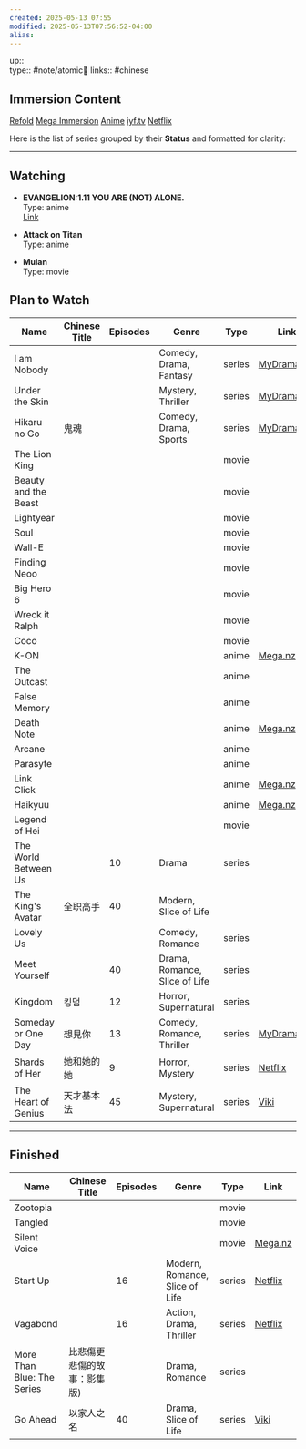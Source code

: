 ```yaml
---
created: 2025-05-13 07:55
modified: 2025-05-13T07:56:52-04:00
alias: 
---
```

up::  
type:: #note/atomic🌳 
links:: #chinese  
## Immersion Content


[Refold](https://www.notion.so/d54bfade358b4d0a88b5600acb99582b?pvs=21)
[Mega Immersion](https://mega.nz/folder/W4twVQSR#PIFVMj5qBvXe52n2YS2AWA/folder/zk0WUTaY)
[Anime](https://docs.google.com/spreadsheets/d/15ePAgVgzODjoxxaxjTETXiPNlS7Kl6VqzroUJl2HNIU/edit#gid=0)
[iyf.tv](https://www.iyf.tv/variety)
[Netflix](https://www.netflix.com/browse/audio/81582768/zh)



Here is the list of series grouped by their **Status** and formatted for clarity:

---

## Watching

- **EVANGELION:1.11 YOU ARE (NOT) ALONE.**  
  Type: anime  
  [Link](https://www.primevideo.com/detail/EVANGELION111-YOU-ARE-NOT-ALONE/0K1XKKH7C44WF7VDCYDCFKF3EO)

- **Attack on Titan**  
  Type: anime

- **Mulan**  
  Type: movie


## Plan to Watch

| Name                | Chinese Title | Episodes | Genre                      | Type   | Link                                                                                   |
|---------------------|---------------|----------|----------------------------|--------|----------------------------------------------------------------------------------------|
| I am Nobody         |               |          | Comedy, Drama, Fantasy     | series | [MyDramaList](https://mydramalist.com/66507-the-outcast)                              |
| Under the Skin      |               |          | Mystery, Thriller          | series | [MyDramaList](https://mydramalist.com/70249-lie-zui-tu-jian)                         |
| Hikaru no Go        | 鬼魂          |          | Comedy, Drama, Sports      | series | [MyDramaList](https://mydramalist.com/45437-qi-hun)                                  |
| The Lion King       |               |          |                            | movie  |                                                                                        |
| Beauty and the Beast|               |          |                            | movie  |                                                                                        |
| Lightyear           |               |          |                            | movie  |                                                                                        |
| Soul                |               |          |                            | movie  |                                                                                        |
| Wall-E              |               |          |                            | movie  |                                                                                        |
| Finding Neoo        |               |          |                            | movie  |                                                                                        |
| Big Hero 6          |               |          |                            | movie  |                                                                                        |
| Wreck it Ralph      |               |          |                            | movie  |                                                                                        |
| Coco                |               |          |                            | movie  |                                                                                        |
| K-ON                |               |          |                            | anime  | [Mega.nz](https://mega.nz/folder/W4twVQSR#PIFVMj5qBvXe52n2YS2AWA/folder/S90GWbRA)    |
| The Outcast         |               |          |                            | anime  |                                                                                        |
| False Memory        |               |          |                            | anime  |                                                                                        |
| Death Note          |               |          |                            | anime  | [Mega.nz](https://mega.nz/folder/W4twVQSR#PIFVMj5qBvXe52n2YS2AWA/folder/PssSzBYZ)    |
| Arcane              |               |          |                            | anime  |                                                                                        |
| Parasyte            |               |          |                            | anime  |                                                                                        |
| Link Click          |               |          |                            | anime  | [Mega.nz](https://mega.nz/folder/W4twVQSR#PIFVMj5qBvXe52n2YS2AWA/folder/ro91TaqD)    |
| Haikyuu             |               |          |                            | anime  | [Mega.nz](https://mega.nz/folder/W4twVQSR#PIFVMj5qBvXe52n2YS2AWA/folder/i9tExQwJ)    |
| Legend of Hei       |               |          |                            | movie  |                                                                                        |
| The World Between Us|               | 10       | Drama                      | series |                                                                                        |
| The King's Avatar   | 全职高手      | 40       | Modern, Slice of Life      |        |                                                                                        |
| Lovely Us           |               |          | Comedy, Romance            | series |                                                                                        |
| Meet Yourself       |               | 40       | Drama, Romance, Slice of Life | series |                                                                                        |
| Kingdom             | 킹덤          | 12       | Horror, Supernatural       | series |                                                                                        |
| Someday or One Day  | 想見你        | 13       | Comedy, Romance, Thriller  | series | [MyDramaList](https://mydramalist.com/39715-some-day-or-one-day)                      |
| Shards of Her       | 她和她的她    | 9        | Horror, Mystery            | series | [Netflix](https://www.netflix.com/browse?jbv=81622630)                               |
| The Heart of Genius | 天才基本法    | 45       | Mystery, Supernatural      | series | [Viki](https://www.viki.com/tv/38665c-the-heart-of-genius)                           |

---

## Finished

| Name                  | Chinese Title                  | Episodes | Genre                 | Type   | Link                                                                                   |
|-----------------------|-------------------------------|----------|-----------------------|--------|----------------------------------------------------------------------------------------|
| Zootopia              |                               |          |                       | movie  |                                                                                        |
| Tangled               |                               |          |                       | movie  |                                                                                        |
| Silent Voice          |                               |          |                       | movie  | [Mega.nz](https://mega.nz/folder/W4twVQSR#PIFVMj5qBvXe52n2YS2AWA/folder/zk0WUTaY)    |
| Start Up              |                               | 16       | Modern, Romance, Slice of Life | series | [Netflix](https://www.netflix.com/watch/81290293?source=35)                           |
| Vagabond              |                               | 16       | Action, Drama, Thriller| series | [Netflix](https://www.netflix.com/title/81095101)                                    |
| More Than Blue: The Series | 比悲傷更悲傷的故事：影集版) |          | Drama, Romance        | series |                                                                                        |
| Go Ahead              | 以家人之名                    | 40       | Drama, Slice of Life  | series | [Viki](https://www.viki.com/tv/36770c-go-ahead)                                      |

